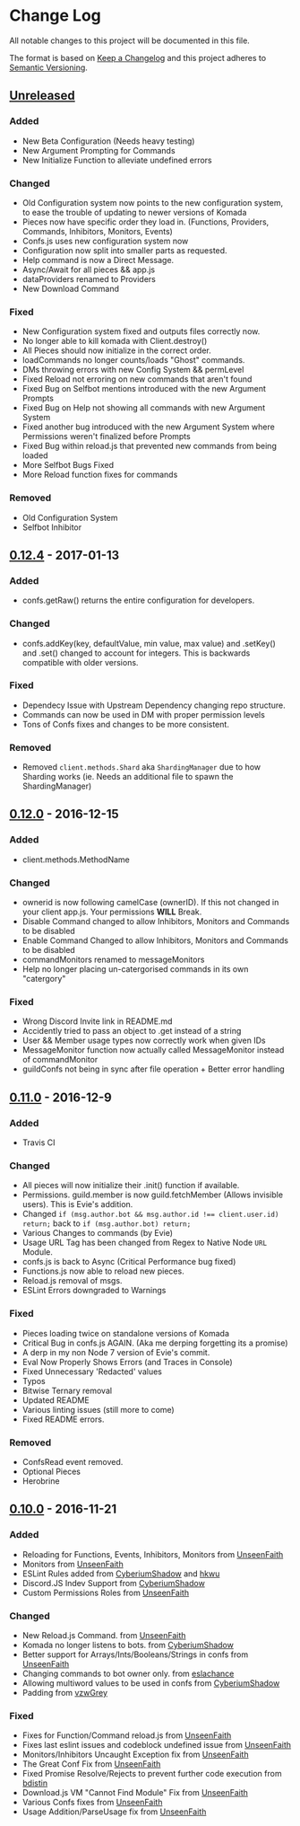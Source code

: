 # Change Log
All notable changes to this project will be documented in this file.

The format is based on [Keep a Changelog](http://keepachangelog.com/)
and this project adheres to [Semantic Versioning](http://semver.org/).

## [Unreleased]
### Added
- New Beta Configuration (Needs heavy testing)
- New Argument Prompting for Commands
- New Initialize Function to alleviate undefined errors

### Changed
- Old Configuration system now points to the new configuration system, to ease the trouble of updating to newer versions of Komada
- Pieces now have  specific order they load in. (Functions, Providers, Commands, Inhibitors, Monitors, Events)
- Confs.js uses new configuration system now
- Configuration now split into smaller parts as requested.
- Help command is now a Direct Message.
- Async/Await for all pieces && app.js
- dataProviders renamed to Providers
- New Download Command

### Fixed
- New Configuration system fixed and outputs files correctly now.
- No longer able to kill komada with Client.destroy()
- All Pieces should now initialize in the correct order.
- loadCommands no longer counts/loads "Ghost" commands.
- DMs throwing errors with new Config System && permLevel
- Fixed Reload not erroring on new commands that aren't found
- Fixed Bug on Selfbot mentions introduced with the new Argument Prompts
- Fixed Bug on Help not showing all commands with new Argument System
- Fixed another bug introduced with the new Argument System where Permissions weren't finalized before Prompts
- Fixed Bug within reload.js that prevented new commands from being loaded
- More Selfbot Bugs Fixed
- More Reload function fixes for commands

### Removed
- Old Configuration System
- Selfbot Inhibitor

## [0.12.4] - 2017-01-13
### Added
- confs.getRaw(<Guild>) returns the entire configuration for developers.

### Changed
- confs.addKey(key, defaultValue, min value, max value) and .setKey() and .set() changed to account for integers. This is backwards compatible with older versions.

### Fixed
- Dependecy Issue with Upstream Dependency changing repo structure.
- Commands can now be used in DM with proper permission levels
- Tons of Confs fixes and changes to be more consistent.

### Removed
- Removed `client.methods.Shard` aka `ShardingManager` due to how Sharding works (ie. Needs an additional file to spawn the ShardingManager)

## [0.12.0] - 2016-12-15
### Added
- client.methods.MethodName

### Changed
- ownerid is now following camelCase (ownerID). If this not changed in your client app.js. Your permissions **WILL** Break.
- Disable Command changed to allow Inhibitors, Monitors and Commands to be disabled
- Enable Command Changed to allow Inhibitors, Monitors and Commands to be disabled
- commandMonitors renamed to messageMonitors
- Help no longer placing un-catergorised commands in its own "catergory"

### Fixed
- Wrong Discord Invite link in README.md
- Accidently tried to pass an object to .get instead of a string
- User && Member usage types now correctly work when given IDs
- MessageMonitor function now actually called MessageMonitor instead of commandMonitor
- guildConfs not being in sync after file operation + Better error handling


## [0.11.0] - 2016-12-9
### Added
- Travis CI

### Changed
- All pieces will now initialize their .init() function if available.
- Permissions. guild.member is now guild.fetchMember (Allows invisible users). This is Evie's addition.
- Changed `if (msg.author.bot && msg.author.id !== client.user.id) return;` back to `if (msg.author.bot) return;`
- Various Changes to commands (by Evie)
- Usage URL Tag has been changed from Regex to Native Node `URL` Module.
- confs.js is back to Async (Critical Performance bug fixed)
- Functions.js now able to reload new pieces.
- Reload.js removal of msgs.
- ESLint Errors downgraded to Warnings

### Fixed
- Pieces loading twice on standalone versions of Komada
- Critical Bug in confs.js AGAIN. (Aka me derping forgetting its a promise)
- A derp in my non Node 7 version of Evie's commit.
- Eval Now Properly Shows Errors (and Traces in Console)
- Fixed Unnecessary 'Redacted' values
- Typos
- Bitwise Ternary removal
- Updated README
- Various linting issues (still more to come)
- Fixed README errors.

### Removed
- ConfsRead event removed.
- Optional Pieces
- Herobrine

## [0.10.0] - 2016-11-21
### Added
- Reloading for Functions, Events, Inhibitors, Monitors from [UnseenFaith]
- Monitors from [UnseenFaith]
- ESLint Rules added from [CyberiumShadow] and [hkwu]
- Discord.JS Indev Support from [CyberiumShadow]
- Custom Permissions Roles from [UnseenFaith]

### Changed
- New Reload.js Command. from [UnseenFaith]
- Komada no longer listens to bots. from [CyberiumShadow]
- Better support for Arrays/Ints/Booleans/Strings in confs from [UnseenFaith]
- Changing commands to bot owner only. from [eslachance]
- Allowing multiword values to be used in confs from [CyberiumShadow]
- Padding from [vzwGrey]

### Fixed
- Fixes for Function/Command reload.js from [UnseenFaith]
- Fixes last eslint issues and codeblock undefined issue from [UnseenFaith]
- Monitors/Inhibitors Uncaught Exception fix from [UnseenFaith]
- The Great Conf Fix from [UnseenFaith]
- Fixed Promise Resolve/Rejects to prevent further code execution from [bdistin]
- Download.js VM "Cannot Find Module" Fix from [UnseenFaith]
- Various Confs fixes from [UnseenFaith]
- Usage Addition/ParseUsage fix from [UnseenFaith]

[Unreleased]: https://github.com/eslachance/komada/compare/0.12.4...indev
[0.10.0]: https://github.com/eslachance/komada/compare/1627e6deb1d8c352d83e52ccd590f2330f5f8bb2...0.10.0
[0.11.0]: https://github.com/eslachance/komada/compare/0.10.0...0.11.0
[0.12.0]: https://github.com/eslachance/komada/compare/0.11.0...0.12.0
[0.12.4]: https://github.com/eslachance/komada/compare/0.12.0...0.12.4

[vzwGrey]: https://github.com/vzwGrey
[eslachance]: https://github.com/eslachance
[hkwu]: https://github.com/hkwu
[bdistin]: https://github.com/bdistin
[UnseenFaith]: https://github.com/UnseenFaith
[CyberiumShadow]: https://github.com/CyberiumShadow
